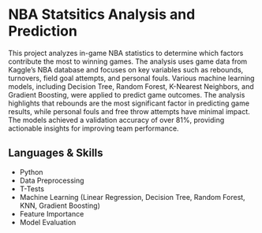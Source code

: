 # NBA Statsitics Analysis and Prediction

This project analyzes in-game NBA statistics to determine which factors contribute the most to winning games. The analysis uses game data from Kaggle’s NBA database and focuses on key variables such as rebounds, turnovers, field goal attempts, and personal fouls. Various machine learning models, including Decision Tree, Random Forest, K-Nearest Neighbors, and Gradient Boosting, were applied to predict game outcomes. The analysis highlights that rebounds are the most significant factor in predicting game results, while personal fouls and free throw attempts have minimal impact. The models achieved a validation accuracy of over 81%, providing actionable insights for improving team performance.

## Languages & Skills
* Python
* Data Preprocessing
* T-Tests
* Machine Learning (Linear Regression, Decision Tree, Random Forest, KNN, Gradient Boosting)
* Feature Importance
* Model Evaluation
